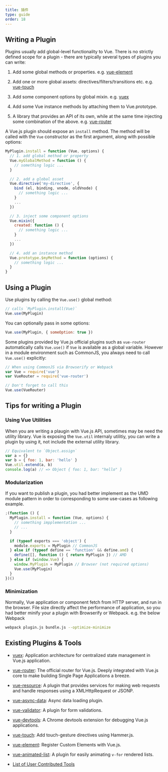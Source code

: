 ```yaml
---
title: 插件
type: guide
order: 18
---
```


## Writing a Plugin

Plugins usually add global-level functionality to Vue. There is no strictly defined scope for a plugin - there are typically several types of plugins you can write:

1. Add some global methods or properties. e.g. [vue-element](https://github.com/vuejs/vue-element)

2. Add one or more global assets: directives/filters/transitions etc. e.g. [vue-touch](https://github.com/vuejs/vue-touch)

3. Add some component options by global mixin. e.g. [vuex](https://github.com/vuejs/vuex)

4. Add some Vue instance methods by attaching them to Vue.prototype.

5. A library that provides an API of its own, while at the same time injecting some combination of the above. e.g. [vue-router](https://github.com/vuejs/vue-router)

A Vue.js plugin should expose an `install` method. The method will be called with the `Vue` constructor as the first argument, along with possible options:

``` js
MyPlugin.install = function (Vue, options) {
  // 1. add global method or property
  Vue.myGlobalMethod = function () {
    // something logic ...
  }

  // 2. add a global asset
  Vue.directive('my-directive', {
    bind (el, binding, vnode, oldVnode) {
      // something logic ...
    }
    ...
  })

  // 3. inject some component options
  Vue.mixin({
    created: function () {
      // something logic ...
    }
    ...
  })

  // 4. add an instance method
  Vue.prototype.$myMethod = function (options) {
    // something logic ...
  }
}
```

## Using a Plugin

Use plugins by calling the `Vue.use()` global method:

``` js
// calls `MyPlugin.install(Vue)`
Vue.use(MyPlugin)
```

You can optionally pass in some options:

``` js
Vue.use(MyPlugin, { someOption: true })
```

Some plugins provided by Vue.js official plugins such as `vue-router` automatically calls `Vue.use()` if `Vue` is available as a global variable. However in a module environment such as CommonJS, you always need to call `Vue.use()` explicitly:

``` js
// When using CommonJS via Browserify or Webpack
var Vue = require('vue')
var VueRouter = require('vue-router')

// Don't forget to call this
Vue.use(VueRouter)
```

## Tips for writing a Plugin

### Using Vue Utilities

When you are writing a plaugin with Vue.js API, sometimes may be need the utility library. Vue is exposing the `Vue.util` internaly utilitiy, you can write a plugin by using it, not include the external utility library.

``` js
// Equivalent to `Object.assign`
var a = {}
var b = { foo: 1, bar: 'hello' }
Vue.util.extend(a, b)
console.log(a) // => Object { foo: 1, bar: "hello" }
```

### Modularization

If you want to publish a plugin, you had better implement as the UMD module pattern in order to  corresponding to some use-cases as following example.

``` js
;(function () {
  MyPlugin.install = function (Vue, options) {
    // something impplementation ...
    // ...
  }

  if (typeof exports === 'object') {
    module.exports = MyPlugin // CommonJS
  } else if (typeof define == 'function' && define.amd) {
    define([], function () { return MyPlugin }) // AMD
  } else if (window.Vue) {
    window.MyPlugin = MyPlugin // Browser (not required options)
    Vue.use(MyPlugin)
  }
})()
```

### Minimization

Normally, Vue application or component fetch from HTTP server, and run in the browser. File size directly affect the performance of application, so you had better minify your a plugin with Browserify or Webpack. e.g. the below Webpack

``` sh
webpack plugin.js bundle.js --optimize-minimize
```

## Existing Plugins & Tools

- [vuex](https://github.com/vuejs/vuex): Application architecture for centralized state management in Vue.js application.

- [vue-router](https://github.com/vuejs/vue-router): The official router for Vue.js. Deeply integrated with Vue.js core to make building Single Page Applications a breeze.

- [vue-resource](https://github.com/vuejs/vue-resource): A plugin that provides services for making web requests and handle responses using a XMLHttpRequest or JSONP.

- [vue-async-data](https://github.com/vuejs/vue-async-data): Async data loading plugin.

- [vue-validator](https://github.com/vuejs/vue-validator): A plugin for form validations.

- [vue-devtools](https://github.com/vuejs/vue-devtools): A Chrome devtools extension for debugging Vue.js applications.

- [vue-touch](https://github.com/vuejs/vue-touch): Add touch-gesture directives using Hammer.js.

- [vue-element](https://github.com/vuejs/vue-element): Register Custom Elements with Vue.js.

- [vue-animated-list](https://github.com/vuejs/vue-animated-list): A plugin for easily animating `v-for` rendered lists.

- [List of User Contributed Tools](https://github.com/vuejs/awesome-vue#libraries--plugins)
